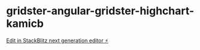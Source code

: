 # gridster-angular-gridster-highchart-kamicb

[Edit in StackBlitz next generation editor ⚡️](https://stackblitz.com/~/github.com/acsgunc/gridster-angular-gridster-highchart-kamicb)